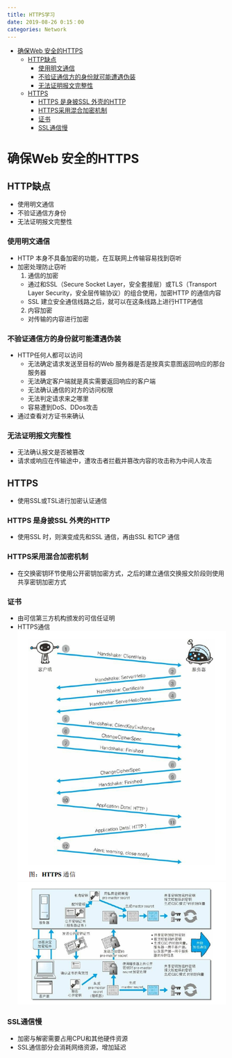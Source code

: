 ```yaml
---
title: HTTPS学习
date: 2019-08-26 0:15：00
categories: Network
---
```

<!-- TOC START min:1 max:3 link:true asterisk:false update:true -->
- [确保Web 安全的HTTPS](#确保web-安全的https)
  - [HTTP缺点](#http缺点)
    - [使用明文通信](#使用明文通信)
    - [不验证通信方的身份就可能遭遇伪装](#不验证通信方的身份就可能遭遇伪装)
    - [无法证明报文完整性](#无法证明报文完整性)
  - [HTTPS](#https)
    - [HTTPS 是身披SSL 外壳的HTTP](#https-是身披ssl-外壳的http)
    - [HTTPS采用混合加密机制](#https采用混合加密机制)
    - [证书](#证书)
    - [SSL通信慢](#ssl通信慢)
<!-- TOC END -->
<!--more-->

# 确保Web 安全的HTTPS

## HTTP缺点
- 使用明文通信
- 不验证通信方身份
- 无法证明报文完整性

### 使用明文通信
- HTTP 本身不具备加密的功能，在互联网上传输容易找到窃听
- 加密处理防止窃听
  1. 通信的加密
    - 通过和SSL（Secure Socket Layer，安全套接层）或TLS（Transport Layer Security，安全层传输协议）的组合使用，加密HTTP 的通信内容
    - SSL 建立安全通信线路之后，就可以在这条线路上进行HTTP通信
  2. 内容加密
    - 对传输的内容进行加密

### 不验证通信方的身份就可能遭遇伪装
- HTTP任何人都可以访问
  - 无法确定请求发送至目标的Web 服务器是否是按真实意图返回响应的那台服务器
  - 无法确定客户端就是真实需要返回响应的客户端
  - 无法确认通信的对方的访问权限
  - 无法判定请求来之哪里
  - 容易遭到DoS、DDos攻击
- 通过查看对方证书来确认

### 无法证明报文完整性
- 无法确认报文是否被篡改
- 请求或响应在传输途中，遭攻击者拦截并篡改内容的攻击称为中间人攻击

## HTTPS
- 使用SSL或TSL进行加密认证通信

### HTTPS 是身披SSL 外壳的HTTP
- 使用SSL 时，则演变成先和SSL 通信，再由SSL 和TCP 通信

### HTTPS采用混合加密机制
- 在交换密钥环节使用公开密钥加密方式，之后的建立通信交换报文阶段则使用共享密钥加密方式

### 证书
- 由可信第三方机构颁发的可信任证明
- HTTPS通信
  ![HTTPS通信](7.9.png)
  ![HTTPS通信](7.10.png)

### SSL通信慢
- 加密与解密需要占用CPU和其他硬件资源
- SSL通信部分会消耗网络资源，增加延迟
